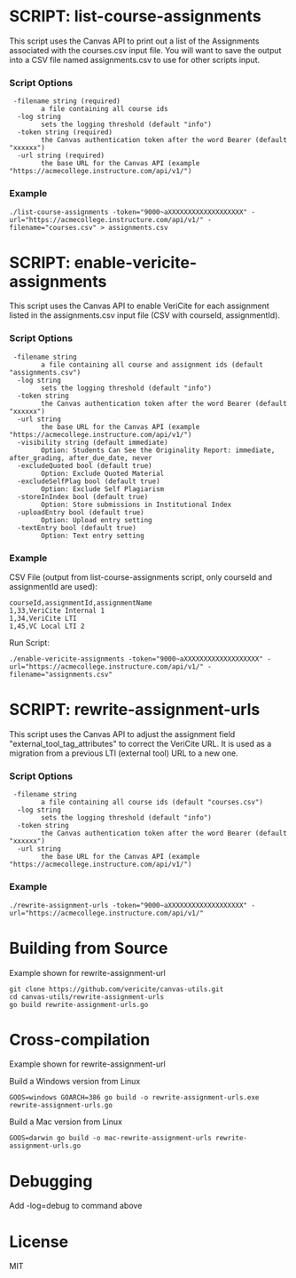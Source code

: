 # SCRIPT: list-course-assignments

This script uses the Canvas API to print out a list of the Assignments associated with the courses.csv input file. You will want to save the output into a CSV file named assignments.csv to use for other scripts input.

### Script Options

```
 -filename string (required)
        a file containing all course ids
  -log string
        sets the logging threshold (default "info")
  -token string (required)
        the Canvas authentication token after the word Bearer (default "xxxxxx")
  -url string (required)
        the base URL for the Canvas API (example "https://acmecollege.instructure.com/api/v1/")
```

### Example
```
./list-course-assignments -token="9000~aXXXXXXXXXXXXXXXXXXX" -url="https://acmecollege.instructure.com/api/v1/" -filename="courses.csv" > assignments.csv
```

# SCRIPT: enable-vericite-assignments

This script uses the Canvas API to enable VeriCite for each assignment listed in the assignments.csv input file (CSV with courseId, assignmentId).

### Script Options

```
 -filename string
        a file containing all course and assignment ids (default "assignments.csv")
  -log string
        sets the logging threshold (default "info")
  -token string
        the Canvas authentication token after the word Bearer (default "xxxxxx")
  -url string
        the base URL for the Canvas API (example "https://acmecollege.instructure.com/api/v1/")
  -visibility string (default immediate)
        Option: Students Can See the Originality Report: immediate, after_grading, after_due_date, never
  -excludeQuoted bool (default true)
        Option: Exclude Quoted Material
  -excludeSelfPlag bool (default true)
        Option: Exclude Self Plagiarism
  -storeInIndex bool (default true)
        Option: Store submissions in Institutional Index
  -uploadEntry bool (default true)
        Option: Upload entry setting
  -textEntry bool (default true)
        Option: Text entry setting
```

### Example
CSV File (output from list-course-assignments script, only courseId and assignmentId are used):
```
courseId,assignmentId,assignmentName
1,33,VeriCite Internal 1
1,34,VeriCite LTI
1,45,VC Local LTI 2
```
Run Script:
```
./enable-vericite-assignments -token="9000~aXXXXXXXXXXXXXXXXXXX" -url="https://acmecollege.instructure.com/api/v1/" -filename="assignments.csv"
```

# SCRIPT: rewrite-assignment-urls

This script uses the Canvas API to adjust the assignment field "external_tool_tag_attributes" to correct the VeriCite URL. It is used as a migration from a previous LTI (external tool) URL to a new one.

### Script Options

```
 -filename string
        a file containing all course ids (default "courses.csv")
  -log string
        sets the logging threshold (default "info")
  -token string
        the Canvas authentication token after the word Bearer (default "xxxxxx")
  -url string
        the base URL for the Canvas API (example "https://acmecollege.instructure.com/api/v1/")
```

### Example
```
./rewrite-assignment-urls -token="9000~aXXXXXXXXXXXXXXXXXXX" -url="https://acmecollege.instructure.com/api/v1/"
```

# Building from Source
Example shown for rewrite-assignment-url
```
git clone https://github.com/vericite/canvas-utils.git
cd canvas-utils/rewrite-assignment-urls
go build rewrite-assignment-urls.go
```

# Cross-compilation
Example shown for rewrite-assignment-url

Build a Windows version from Linux

```
GOOS=windows GOARCH=386 go build -o rewrite-assignment-urls.exe rewrite-assignment-urls.go
```

Build a Mac version from Linux

```
GOOS=darwin go build -o mac-rewrite-assignment-urls rewrite-assignment-urls.go
```

# Debugging

Add -log=debug to command above

# License

MIT

